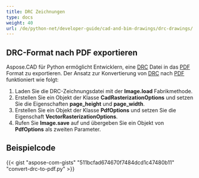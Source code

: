 ```yaml
---
title: DRC Zeichnungen
type: docs
weight: 40
url: /de/python-net/developer-guide/cad-and-bim-drawings/drc-drawings/
---
```


## **DRC-Format nach PDF exportieren**

Aspose.CAD für Python ermöglicht Entwicklern, eine [DRC](https://docs.fileformat.com/3d/drc/) Datei in das [PDF](https://docs.fileformat.com/pdf/) Format zu exportieren. Der Ansatz zur Konvertierung von [DRC](https://docs.fileformat.com/3d/drc/) nach [PDF](https://docs.fileformat.com/pdf/) funktioniert wie folgt:

1. Laden Sie die DRC-Zeichnungsdatei mit der **Image.load** Fabrikmethode.
1. Erstellen Sie ein Objekt der Klasse **CadRasterizationOptions** und setzen Sie die Eigenschaften **page_height** und **page_width**.
1. Erstellen Sie ein Objekt der Klasse **PdfOptions** und setzen Sie die Eigenschaft **VectorRasterizationOptions**.
1. Rufen Sie **Image.save** auf und übergeben Sie ein Objekt von **PdfOptions** als zweiten Parameter.

## Beispielcode


{{< gist "aspose-com-gists" "511bcfad674670f7484dcd1c47480b11" "convert-drc-to-pdf.py" >}}
